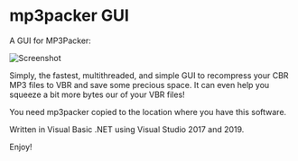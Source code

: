 # mp3packer GUI

A GUI for MP3Packer:

![Screenshot](https://moisescardona.me/wp-content/uploads/2019/07/MP3PackerGUI-v1.0.png)

Simply, the fastest, multithreaded, and simple GUI to recompress your CBR MP3 files to VBR and save some precious space. It can even help you squeeze a bit more bytes our of your VBR files!

You need mp3packer copied to the location where you have this software.

Written in Visual Basic .NET using Visual Studio 2017 and 2019.

Enjoy!
